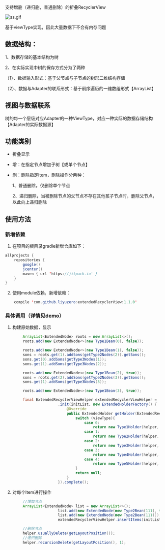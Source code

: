 支持增删（递归删，普通删除）的折叠RecyclerView

![ss.gif](http://upload-images.jianshu.io/upload_images/5689883-7e65cd685ddd52b4.gif?imageMogr2/auto-orient/strip%7CimageView2/2/w/1240)

基于viewType实现，因此大量数据下不会有内存问题

## 数据结构：

1、数据存储的基本结构为树

2、在实际实现中树的保存方式分为了两种

（1）、数据输入形式：基于父节点与子节点的树形二维结构存储

（2）、数据与Adapter的联系形式：基于前序遍历的一维数组形式【ArrayList】

## 视图与数据联系

树的每一个层级对应Adapter的一种ViewType，对应一种实际的数据存储结构【Adapter的实际数据源】


## 功能类别

- 折叠显示

- 增：在指定节点增加子树【或单个节点】

- 删：删除指定Item，删除操作分两种：

    1、普通删除，仅删除单个节点

    2、递归删除，当被删除节点的父节点不存在其他孩子节点时，删除父节点，以此向上递归删除

## 使用方法
### 新增依赖
1. 在项目的根目录gradle新增仓库如下：

```java
allprojects {
    repositories {
        google()
        jcenter()
        maven { url 'https://jitpack.io' }
    }
}
```

2. 使用module依赖，新增依赖：

```java
    compile 'com.github.liyuzero:extendedRecyclerView:1.1.0'
```

### 具体调用（详情见demo）
1. 构建原始数据，显示

```java
        ArrayList<ExtendedNode> roots = new ArrayList<>();
        roots.add(new ExtendedNode<>(new Type1Bean(0), false));

        roots.add(new ExtendedNode<>(new Type1Bean(1), false));
        sons = roots.get(1).addSons(getType2Nodes(2)).getSons();
        sons.get(0).addSons(getType3Nodes(1));
        sons.get(1).addSons(getType3Nodes(2));

        roots.add(new ExtendedNode<>(new Type1Bean(2), true));
        sons = roots.get(2).addSons(getType2Nodes(3)).getSons();
        sons.get(1).addSons(getType3Nodes(3));

        roots.add(new ExtendedNode<>(new Type1Bean(3), true));

        final ExtendedRecyclerViewHelper extendedRecyclerViewHelper =  = ExtendedRecyclerViewBuilder.build(recyclerView)
                        .init(initList, new ExtendedHolderFactory() {
                            @Override
                            public ExtendedHolder getHolder(ExtendedRecyclerViewHelper helper, ViewGroup parent, int viewType) {
                                switch (viewType){
                                    case 0:
                                        return new Type1Holder(helper, LayoutInflater.from(parent.getContext()).inflate(R.layout.holder1, parent, false));
                                    case 1:
                                        return new Type2Holder(helper, LayoutInflater.from(parent.getContext()).inflate(R.layout.holder2, parent, false));
                                    case 2:
                                        return new Type3Holder(helper, LayoutInflater.from(parent.getContext()).inflate(R.layout.holder3, parent, false));
                                    case 3:
                                        return new Type4Holder(helper, LayoutInflater.from(parent.getContext()).inflate(R.layout.holder4, parent, false));
                                    case 4:
                                        return new Type5Holder(helper, LayoutInflater.from(parent.getContext()).inflate(R.layout.holder5, parent, false));
                                }
                                return null;
                            }
                        }).complete();

```

2. 对每个Item进行操作

```java
        //增加节点
        ArrayList<ExtendedNode> list = new ArrayList<>();
                        list.add(new ExtendedNode(new Type2Bean(111), false, new ExtendedNode(new Type3Bean(1111))));
                        list.add(new ExtendedNode(new Type2Bean(111)));
                        extendedRecyclerViewHelper.insertItems(initList.get(0), 0, list);

        //删除节点
        helper.usuallyDelete(getLayoutPosition());
        //递归删除
        helper.recursionDelete(getLayoutPosition(), 1);
```
